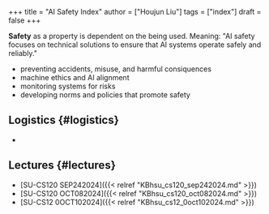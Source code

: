+++
title = "AI Safety Index"
author = ["Houjun Liu"]
tags = ["index"]
draft = false
+++

**Safety** as a property is dependent on the being used. Meaning: "AI safety focuses on technical solutions to ensure that AI systems operate safely and reliably."

-   preventing accidents, misuse, and harmful consiquences
-   machine ethics and AI alignment
-   monitoring systems for risks
-   developing norms and policies that promote safety


## Logistics {#logistics}

-


## Lectures {#lectures}

-   [SU-CS120 SEP242024]({{< relref "KBhsu_cs120_sep242024.md" >}})
-   [SU-CS120 OCT082024]({{< relref "KBhsu_cs120_oct082024.md" >}})
-   [SU-CS12 0OCT102024]({{< relref "KBhsu_cs12_0oct102024.md" >}})
